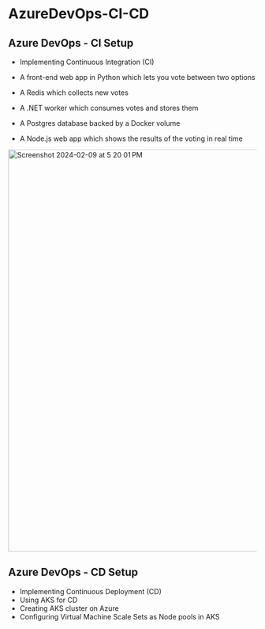 # AzureDevOps-CI-CD


## Azure DevOps - CI Setup
- Implementing Continuous Integration (CI)

- A front-end web app in Python which lets you vote between two options
- A Redis which collects new votes
- A .NET worker which consumes votes and stores them
- A Postgres database backed by a Docker volume
- A Node.js web app which shows the results of the voting in real time

<img width="813" alt="Screenshot 2024-02-09 at 5 20 01 PM" src="https://github.com/iam-veeramalla/Azure-zero-to-hero/assets/43399466/ad4dbb37-82f4-4663-9bcb-e919f0bb101b">

## Azure DevOps - CD Setup
- Implementing Continuous Deployment (CD)
- Using AKS for CD
- Creating AKS cluster on Azure
- Configuring Virtual Machine Scale Sets as Node pools in AKS

